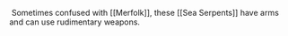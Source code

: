  Sometimes confused with [[Merfolk]], these [[Sea Serpents]] have arms and can use rudimentary weapons.  